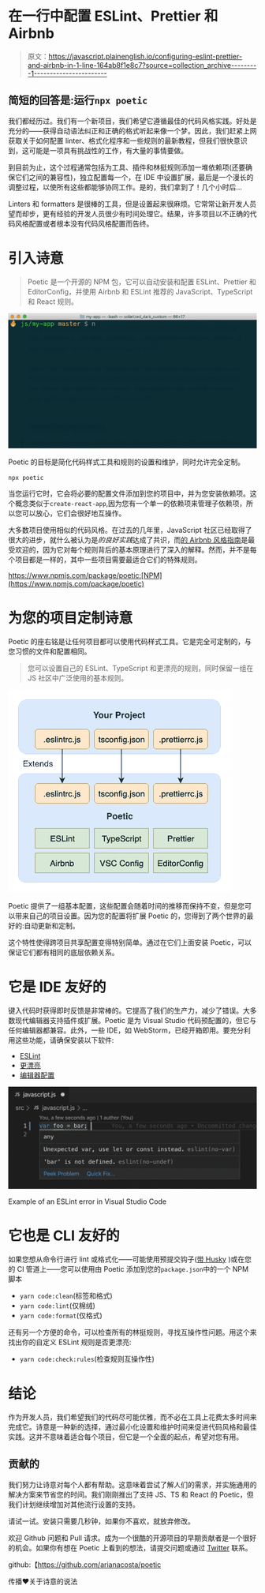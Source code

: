 # 在一行中配置 ESLint、Prettier 和 Airbnb

> 原文：<https://javascript.plainenglish.io/configuring-eslint-prettier-and-airbnb-in-1-line-164ab8f1e8c7?source=collection_archive---------1----------------------->

## 简短的回答是:运行`npx poetic`

我们都经历过。我们有一个新项目，我们希望它遵循最佳的代码风格实践。好处是充分的——获得自动语法纠正和正确的格式听起来像一个梦。因此，我们赶紧上网获取关于如何配置 linter、格式化程序和一些规则的最新教程，但我们很快意识到，这可能是一项具有挑战性的工作，有大量的事情要做。

到目前为止，这个过程通常包括为工具、插件和林挺规则添加一堆依赖项(还要确保它们之间的兼容性)，独立配置每一个，在 IDE 中设置扩展，最后是一个漫长的调整过程，以使所有这些都能够协同工作。是的，我们拿到了！几个小时后…

Linters 和 formatters 是很棒的工具，但是设置起来很麻烦。它常常让新开发人员望而却步，更有经验的开发人员很少有时间处理它。结果，许多项目以不正确的代码风格配置或者根本没有代码风格配置而告终。

# 引入诗意

> Poetic 是一个开源的 NPM 包，它可以自动安装和配置 ESLint、Prettier 和 EditorConfig，并使用 Airbnb 和 ESLint 推荐的 JavaScript、TypeScript 和 React 规则。

![](img/3bf4e52ac8e594a5dd64014373e9196f.png)

Poetic 的目标是简化代码样式工具和规则的设置和维护，同时允许完全定制。

```
npx poetic
```

当您运行它时，它会将必要的配置文件添加到您的项目中，并为您安装依赖项。这个概念类似于`create-react-app`,因为您有一个单一的依赖项来管理子依赖项，所以您可以放心，它们会很好地互操作。

大多数项目使用相似的代码风格。在过去的几年里，JavaScript 社区已经取得了很大的进步，就什么被认为是*的良好实践*达成了共识，而[的 Airbnb 风格指南](https://github.com/airbnb/javascript)是最受欢迎的，因为它对每个规则背后的基本原理进行了深入的解释。然而，并不是每个项目都是一样的，其中一些项目需要最适合它们的特殊规则。

https://www.npmjs.com/package/poetic:[NPM](https://www.npmjs.com/package/poetic)

# 为您的项目定制诗意

Poetic 的座右铭是让任何项目都可以使用代码样式工具。它是完全可定制的，与您习惯的文件和配置相同。

> 您可以设置自己的 ESLint、TypeScript 和更漂亮的规则，同时保留一组在 JS 社区中广泛使用的基本规则。

![](img/cf806cbae0cf9f8232c6cb601ce2b33f.png)

Poetic 提供了一组基本配置，这些配置会随着时间的推移而保持不变，但是您可以带来自己的项目设置。因为您的配置将扩展 Poetic 的，您得到了两个世界的最好的:自动更新和定制。

这个特性使得跨项目共享配置变得特别简单。通过在它们上面安装 Poetic，可以保证它们都有相同的底层依赖关系。

# 它是 IDE 友好的

键入代码时获得即时反馈是非常棒的。它提高了我们的生产力，减少了错误。大多数现代编辑器支持插件或扩展。Poetic 是为 Visual Studio 代码预配置的，但它与任何编辑器都兼容。此外，一些 IDE，如 WebStorm，已经开箱即用。要充分利用这些功能，请确保安装以下软件:

*   [ESLint](https://marketplace.visualstudio.com/items?itemName=dbaeumer.vscode-eslint)
*   [更漂亮](https://marketplace.visualstudio.com/items?itemName=esbenp.prettier-vscode)
*   [编辑器配置](https://marketplace.visualstudio.com/items?itemName=EditorConfig.EditorConfig)

![](img/8aad98ef79cb6fdb121763b442f2216a.png)

Example of an ESLint error in Visual Studio Code

# 它也是 CLI 友好的

如果您想从命令行进行 lint 或格式化——可能使用预提交钩子([带 Husky](https://github.com/typicode/husky) )或在您的 CI 管道上——您可以使用由 Poetic 添加到您的`package.json`中的一个 NPM 脚本

*   `yarn code:clean`(标签和格式)
*   `yarn code:lint`(仅棉绒)
*   `yarn code:format`(仅格式)

还有另一个方便的命令，可以检查所有的林挺规则，寻找互操作性问题。用这个来找出你的自定义 ESLint 规则是否更漂亮:

*   `yarn code:check:rules`(检查规则互操作性)

# 结论

作为开发人员，我们希望我们的代码尽可能优雅，而不必在工具上花费太多时间来完成它。诗意是一种新的选择，通过最小化设置和维护时间来促进代码风格和最佳实践。这并不意味着适合每个项目，但它是一个全面的起点，希望对您有用。

## 贡献的

我们努力让诗意对每个人都有帮助。这意味着尝试了解人们的需求，并实施通用的解决方案来节省您的时间。我们刚刚推出了支持 JS、TS 和 React 的 Poetic，但我们计划继续增加对其他流行设置的支持。

请试一试。安装只需要几秒钟，如果你不喜欢，就放弃修改。

欢迎 Github 问题和 Pull 请求。成为一个很酷的开源项目的早期贡献者是一个很好的机会。如果你有想在 Poetic 上看到的想法，请提交问题或通过 [Twitter](https://twitter.com/arian3k) 联系。

github:【https://github.com/arianacosta/poetic 

传播❤️关于诗意的说法